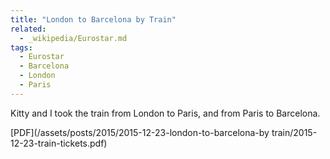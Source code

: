 ```yaml
---
title: "London to Barcelona by Train"
related:
  - _wikipedia/Eurostar.md
tags:
  - Eurostar
  - Barcelona
  - London
  - Paris
---
```

Kitty and I took the train from London to Paris, and from Paris to Barcelona.

[PDF](/assets/posts/2015/2015-12-23-london-to-barcelona-by train/2015-12-23-train-tickets.pdf)